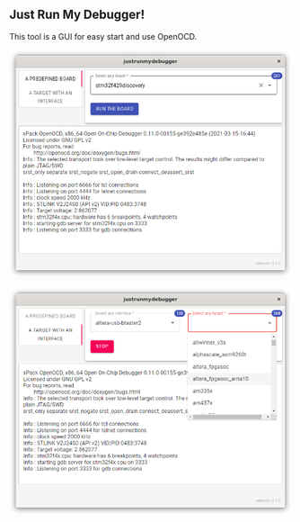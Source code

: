 ## Just Run My Debugger!

This tool is a GUI for easy start and use OpenOCD.

![Window Example 1](/docs/assets/images/jrnd1.png)

![Window Example 2](/docs/assets/images/jrnd2.png)
